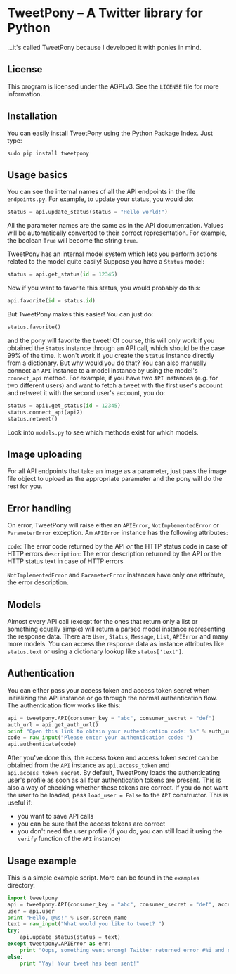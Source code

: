 TweetPony – A Twitter library for Python
========================================
…it's called TweetPony because I developed it with ponies in mind.

License
-------
This program is licensed under the AGPLv3. See the `LICENSE` file for more information.

Installation
------------
You can easily install TweetPony using the Python Package Index. Just type:

	sudo pip install tweetpony

Usage basics
------------
You can see the internal names of all the API endpoints in the file `endpoints.py`.
For example, to update your status, you would do:

```python
status = api.update_status(status = "Hello world!")
```

All the parameter names are the same as in the API documentation. Values will be automatically converted to their correct representation. For example, the boolean `True` will become the string `true`.

TweetPony has an internal model system which lets you perform actions related to the model quite easily!
Suppose you have a `Status` model:

```python
status = api.get_status(id = 12345)
```

Now if you want to favorite this status, you would probably do this:

```python
api.favorite(id = status.id)
```

But TweetPony makes this easier! You can just do:

```python
status.favorite()
```

and the pony will favorite the tweet!
Of course, this will only work if you obtained the `Status` instance through an API call, which should be the case 99% of the time. It won't work if you create the `Status` instance directly from a dictionary. But why would you do that?
You can also manually connect an `API` instance to a model instance by using the model's `connect_api` method.
For example, if you have two `API` instances (e.g. for two different users) and want to fetch a tweet with the first user's account and retweet it with the second user's account, you do:

```python
status = api1.get_status(id = 12345)
status.connect_api(api2)
status.retweet()
```

Look into `models.py` to see which methods exist for which models.

Image uploading
---------------
For all API endpoints that take an image as a parameter, just pass the image file object to upload as the appropriate parameter and the pony will do the rest for you.

Error handling
--------------
On error, TweetPony will raise either an `APIError`, `NotImplementedError` or `ParameterError` exception.
An `APIError` instance has the following attributes:

`code`: The error code returned by the API *or* the HTTP status code in case of HTTP errors
`description`: The error description returned by the API *or* the HTTP status text in case of HTTP errors

`NotImplementedError` and `ParameterError` instances have only one attribute, the error description.

Models
------
Almost every API call (except for the ones that return only a list or something equally simple) will return a parsed model instance representing the response data.
There are `User`, `Status`, `Message`, `List`, `APIError` and many more models.
You can access the response data as instance attributes like `status.text` or using a dictionary lookup like `status['text']`.

Authentication
--------------
You can either pass your access token and access token secret when initializing the API instance or go through the normal authentication flow.
The authentication flow works like this:

```python
api = tweetpony.API(consumer_key = "abc", consumer_secret = "def")
auth_url = api.get_auth_url()
print "Open this link to obtain your authentication code: %s" % auth_url
code = raw_input("Please enter your authentication code: ")
api.authenticate(code)
```

After you've done this, the access token and access token secret can be obtained from the `API` instance as `api.access_token` and `api.access_token_secret`.
By default, TweetPony loads the authenticating user's profile as soon as all four authentication tokens are present. This is also a way of checking whether these tokens are correct. If you do not want the user to be loaded, pass `load_user = False` to the `API` constructor.
This is useful if:
* you want to save API calls
* you can be sure that the access tokens are correct
* you don't need the user profile (if you do, you can still load it using the `verify` function of the `API` instance)

Usage example
-------------
This is a simple example script. More can be found in the `examples` directory.

```python
import tweetpony
api = tweetpony.API(consumer_key = "abc", consumer_secret = "def", access_token = "ghi", access_token_secret = "jkl")
user = api.user
print "Hello, @%s!" % user.screen_name
text = raw_input("What would you like to tweet? ")
try:
	api.update_status(status = text)
except tweetpony.APIError as err:
	print "Oops, something went wrong! Twitter returned error #%i and said: %s" % (err.code, err.description)
else:
	print "Yay! Your tweet has been sent!"
```